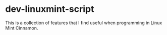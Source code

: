 # dev-linuxmint-script
This is a collection of features that I find useful when programming in Linux Mint Cinnamon.